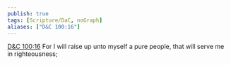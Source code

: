 ```yaml
---
publish: true
tags: [Scripture/DaC, noGraph]
aliases: ["D&C 100:16"]
---
```

[D&C 100:16](https://churchofjesuschrist.org/study/scriptures/dc-testament/dc/100?lang=eng&id=p16#p16) For I will raise up unto myself a pure people, that will serve me in righteousness;
